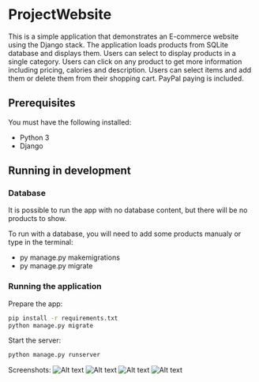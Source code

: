 # ProjectWebsite

This is a simple application that demonstrates an E-commerce website using the Django stack. The application loads products from SQLite database and displays them. Users can select to display products in a single category. Users can click on any product to get more information including pricing, calories and description. Users can select items and add them or delete them from their shopping cart. PayPal paying is included.

## Prerequisites

You must have the following installed:
- Python 3
- Django

## Running in development

### Database

It is possible to run the app with no database content, but there will be no products to show.

To run with a database, you will need to add some products manualy or type in the terminal:

- py manage.py makemigrations
- py manage.py migrate

### Running the application
Prepare the app:

```bash
pip install -r requirements.txt
python manage.py migrate
```

Start the server:

```bash
python manage.py runserver
```

Screenshots:
![Alt text](https://github.com/conradylx/ProjectWebsite/blob/master/Screenshots/cartpage.png?raw=true "Optional Title")
![Alt text](https://github.com/conradylx/ProjectWebsite/blob/master/Screenshots/homepage.png?raw=true "Optional Title")
![Alt text](https://github.com/conradylx/ProjectWebsite/blob/master/Screenshots/shoppage.png?raw=true "Optional Title")
![Alt text](https://github.com/conradylx/ProjectWebsite/blob/master/Screenshots/sumamrypage.png?raw=true "Optional Title")
